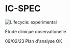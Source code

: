 # IC-SPEC

<!-- badges: start -->
![Lifecycle: experimental](https://img.shields.io/badge/lifecycle-experimental-orange.svg)
<!-- badges: end -->

Étude clinique observationelle

09/02/23 Plan d'analyse OK
